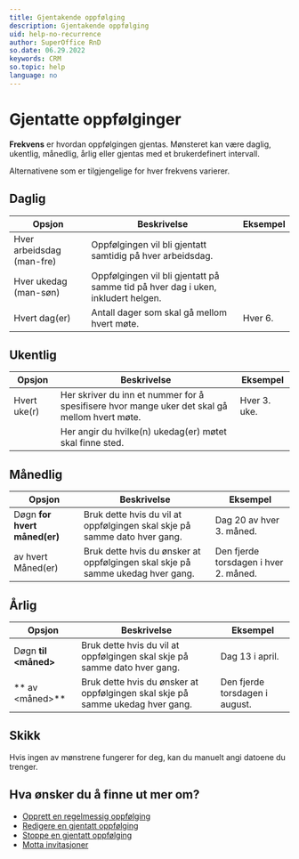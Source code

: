 ```yaml
---
title: Gjentakende oppfølging
description: Gjentakende oppfølging
uid: help-no-recurrence
author: SuperOffice RnD
so.date: 06.29.2022
keywords: CRM
so.topic: help
language: no
---
```


# Gjentatte oppfølginger

**Frekvens** er hvordan oppfølgingen gjentas. Mønsteret kan være daglig, ukentlig, månedlig, årlig eller gjentas med et brukerdefinert intervall.

Alternativene som er tilgjengelige for hver frekvens varierer.

## Daglig

| Opsjon | Beskrivelse | Eksempel |
|---|---|---|
| Hver arbeidsdag (man-fre) | Oppfølgingen vil bli gjentatt samtidig på hver arbeidsdag. | |
| Hver ukedag (man-søn) | Oppfølgingen vil bli gjentatt på samme tid på hver dag i uken, inkludert helgen. | |
| Hvert <tall> dag(er) | Antall dager som skal gå mellom hvert møte. | Hver 6. |

## Ukentlig

| Opsjon | Beskrivelse | Eksempel |
|---|---|---|
| Hvert <tall> uke(r)| Her skriver du inn et nummer for å spesifisere hvor mange uker det skal gå mellom hvert møte. | Hver 3. uke. |
| <ukedag>| Her angir du hvilke(n) ukedag(er) møtet skal finne sted. | |

## Månedlig

| Opsjon | Beskrivelse | Eksempel |
|---|---|---|
| Døgn <nummer>  **for hvert <antall> måned(er)** | Bruk dette hvis du vil at oppfølgingen skal skje på samme dato hver gang. | Dag 20 av hver 3. måned. |
| <ordenstall> <ukedag> av hvert <tall> Måned(er)| Bruk dette hvis du ønsker at oppfølgingen skal skje på samme ukedag hver gang. | Den fjerde torsdagen i hver 2. måned. |

## Årlig

| Opsjon | Beskrivelse | Eksempel |
|---|---|---|
| Døgn <nummer>  **til <måned>**| Bruk dette hvis du vil at oppfølgingen skal skje på samme dato hver gang. | Dag 13 i april. |
| <ordenstall> ** <ukedag> av <måned>**| Bruk dette hvis du ønsker at oppfølgingen skal skje på samme ukedag hver gang. | Den fjerde torsdagen i august. |

## Skikk

Hvis ingen av mønstrene fungerer for deg, kan du manuelt angi datoene du trenger.

## Hva ønsker du å finne ut mer om?

* [Opprett en regelmessig oppfølging][4]
* [Redigere en gjentatt oppfølging][1]
* [Stoppe en gjentatt oppfølging][3]
* [Motta invitasjoner][2]

<!-- Referenced links -->
[1]: edit.md
[2]: ../invitation/receive.md
[3]: stop.md
[4]: create.md

<!-- Referenced images -->
